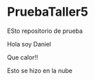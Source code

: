 # PruebaTaller5
ESto repositorio de prueba

Hola soy Daniel

Que calor!!




Esto se hizo en la nube
